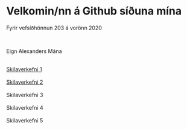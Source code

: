 <html>
    <head>
            <link rel="stylesheet" href="efnisyfirlit/efnisyfirlit.css.css">
    </head>
    <body>
        <h1>Velkomin/nn á Github síðuna mína</h1>
        <p>Fyrir vefsíðhönnun 203 á vorönn 2020</p>
            <br>
            <p>Eign Alexanders Mána</p>
            <br>
                <a href="https://github.com/Alexander-Mani/verkefni1">Skilaverkefni 1</a>
            <br>
            <br>
                <a href="https://alexander-mani.github.io/2020-Vor/recipes/index.html">Skilaverkefni 2</a>
            <br>
            <br>
               <a href"https://alexander-mani.github.io/2020-Vor/verkefni%203/recipes/index.html">Skilaverkefni 3</a>
            <br>
            <br>
               <a href"https://alexander-mani.github.io/2020-Vor/verkefni4/recipes/forsida.html">Skilaverkefni 4</a>
            <br>
            <br>
               <a href"https://alexander-mani.github.io/2020-Vor/verkefni5/recipes/forsida.html">Skilaverkefni 5</a>
        
   </body>
</html>



